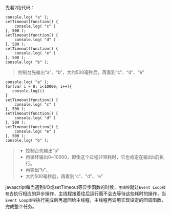先看2段代码：

	console.log( "a" );
    setTimeout(function() {
        console.log( "c" )
    }, 500 );
    setTimeout(function() {
        console.log( "d" )
    }, 500 );
    setTimeout(function() {
        console.log( "e" )
    }, 500 );
    console.log( "b" );
    
> 控制台先输出“a”、“b”，大约500毫秒后，再看到“c”、“d”、“e”


	console.log( "a" );
    for(var i = 0; i<10000; i++){
       console.log(i)
    }
    setTimeout(function() {
        console.log( "c" )
    }, 500 );
    setTimeout(function() {
        console.log( "d" )
    }, 500 );
    setTimeout(function() {
        console.log( "e" )
    }, 500 );
    console.log( "b" );
 
> * 控制台先输出“a”
> * 再循环输出0~10000，即使这个过程非常耗时，它也肯定在输出b前执行。
> * 再输出“b”，
> * 大约500毫秒后，再看到“c”、“d”、“e”


javascript每当遇到I/O或setTimeout等异步函数的时候，`主线程`就让`Event Loop线程`去执行相应的异步操作，主线程接着往后运行而不会去等待这些耗时的操作，当`Event Loop线程`执行完成后再返回给主线程，主线程再调用实现设定的回调函数，完成整个任务。